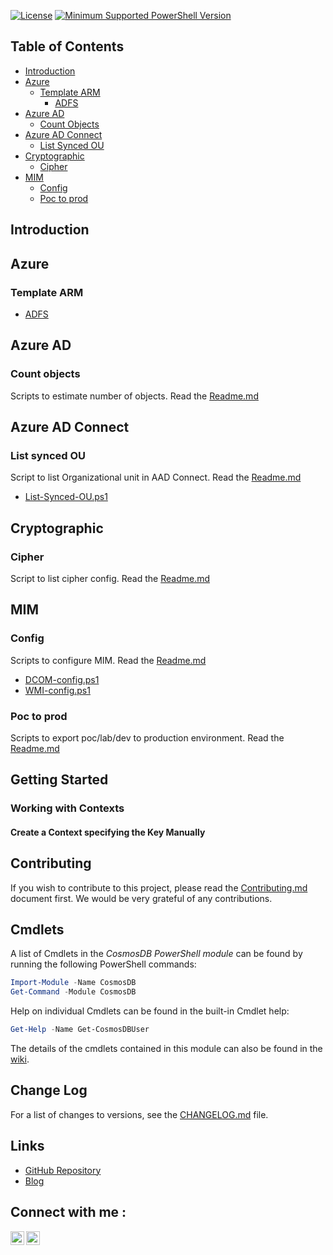 [![License](https://img.shields.io/badge/License-MIT-blue.svg)]()
[![Minimum Supported PowerShell Version](https://img.shields.io/badge/PS-5.1-blue.svg)]()

## Table of Contents
- [Introduction](#introduction)
- [Azure](#Azure)
  - [Template ARM](#Template-ARM)
    - [ADFS](#ADFS)
- [Azure AD](#Azure-AD)
  - [Count Objects](#Count-Objects)
- [Azure AD Connect](#Azure-AD-Connect)
  - [List Synced OU](#List-Synced-OU)
- [Cryptographic](#Cryptographic)
  - [Cipher](#Cipher)
- [MIM](#MIM)
  - [Config](#config)
  - [Poc to prod](#poc-to-prod)
## Introduction

## Azure
### Template ARM
* [ADFS](https://github.com/IdSec-Inc/Public/blob/master/Azure/Template%20ARM/ADFS/README.txt)

## Azure AD
### Count objects
Scripts to estimate number of objects.
Read the [Readme.md](https://github.com/IdSec-Inc/Public/blob/master/Azure%20AD/Count%20Objects/README.md)

## Azure AD Connect
### List synced OU
Script to list Organizational unit in AAD Connect.
Read the [Readme.md](https://github.com/IdSec-Inc/Public/blob/master/Azure%20AD%20Connect/README.md)
* [List-Synced-OU.ps1](https://github.com/IdSec-Inc/Public/blob/master/Azure%20AD%20Connect/List%20Synced%20OU/List-Synced-OU.ps1)

## Cryptographic
### Cipher
Script to list cipher config.
Read the [Readme.md](https://github.com/IdSec-Inc/Public/blob/master/Cryptographic/Cipher/README.md)

## MIM
### Config
Scripts to configure MIM.
Read the [Readme.md](https://github.com/IdSec-Inc/Public/blob/master/MIM/Config/README.md)
* [DCOM-config.ps1](https://github.com/IdSec-Inc/Public/blob/master/MIM/Config/DCOM-config.ps1)
* [WMI-config.ps1](https://github.com/IdSec-Inc/Public/blob/master/MIM/Config/WMI-config.ps1)

### Poc to prod
Scripts to export poc/lab/dev to production environment.
Read the [Readme.md](https://github.com/IdSec-Inc/Public/blob/master/MIM/Poc%20to%20Prod/README.md)




## Getting Started
### Working with Contexts

#### Create a Context specifying the Key Manually

## Contributing

If you wish to contribute to this project, please read the [Contributing.md](/.github/CONTRIBUTING.md)
document first. We would be very grateful of any contributions.

## Cmdlets

A list of Cmdlets in the _CosmosDB PowerShell module_ can be found by running the
following PowerShell commands:

```PowerShell
Import-Module -Name CosmosDB
Get-Command -Module CosmosDB
```

Help on individual Cmdlets can be found in the built-in Cmdlet help:

```PowerShell
Get-Help -Name Get-CosmosDBUser
```

The details of the cmdlets contained in this module can also be
found in the [wiki](https://github.com/PlagueHO/CosmosDB/wiki).

## Change Log

For a list of changes to versions, see the [CHANGELOG.md](CHANGELOG.md) file.

## Links

- [GitHub Repository](https://github.com/PlagueHO/CosmosDB/)
- [Blog](https://dscottraynsford.wordpress.com/)

## Connect with me :
[<img align="left" alt="codeSTACKr | Twitter" width="22px" src="https://cdn.jsdelivr.net/npm/simple-icons@v3/icons/twitter.svg" />][twitter]
[<img align="left" alt="codeSTACKr | LinkedIn" width="22px" src="https://cdn.jsdelivr.net/npm/simple-icons@v3/icons/linkedin.svg" />][linkedin]
<br />
<!-- This section you create this variables that are used above -->
[twitter]: https://twitter.com/IdSec_inc
[linkedin]: https://www.linkedin.com/in/idsec-inc-1881b21a9/
